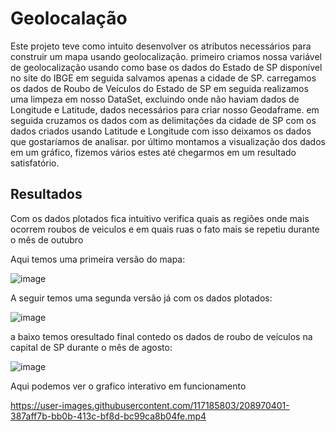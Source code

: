 # Geolocalação
Este projeto teve como intuito desenvolver os atributos necessários para construir um mapa usando geolocalização. primeiro criamos nossa variável de geolocalização usando como base os dados do Estado de SP disponível no site do IBGE em seguida salvamos apenas a cidade de SP. carregamos os dados de Roubo de Veículos do Estado de SP em seguida realizamos uma limpeza em nosso DataSet, excluindo onde não haviam dados de Longitude e Latitude, dados necessários para criar nosso Geodaframe. em seguida cruzamos os dados com as delimitações da cidade de SP com os dados criados usando Latitude e Longitude com isso deixamos os dados que gostaríamos de analisar. por último montamos a visualização dos dados em um gráfico, fizemos vários estes até chegarmos em um resultado satisfatório.

## Resultados

Com os dados plotados fica intuitivo verifica quais as regiões onde mais ocorrem roubos de veiculos e em quais ruas o fato mais se repetiu durante o mês de outubro 

Aqui temos uma primeira versão do mapa:

![image](https://user-images.githubusercontent.com/117185803/208967939-9533831d-bf36-4f3b-a9a2-860ae1c01ef5.png)

A seguir temos uma segunda versão já com os dados plotados:

![image](https://user-images.githubusercontent.com/117185803/208968409-459e9de4-a992-4476-823f-befbb5a52a97.png)


a baixo temos oresultado final contedo os dados de roubo de veículos na capital de SP durante o mês de agosto:

![image](https://user-images.githubusercontent.com/117185803/208968780-d01c9c38-1ca2-4e6e-b7d8-6114d6330096.png)

Aqui podemos ver o grafico interativo em funcionamento

https://user-images.githubusercontent.com/117185803/208970401-387aff7b-bb0b-413c-bf8d-bc99ca8b04fe.mp4











